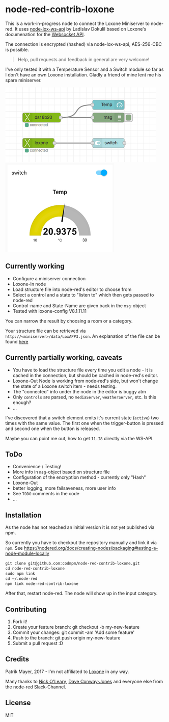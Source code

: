 node-red-contrib-loxone
=
This is a work-in-progress node to connect the Loxone Miniserver to
node-red. It uses [node-lox-ws-api](https://github.com/alladdin/node-lox-ws-api) 
by Ladislav Dokulil based on Loxone's documenation for the [Websocket API](https://www.loxone.com/dede/wp-content/uploads/sites/2/2016/08/loxone-communicating-with-the-miniserver.pdf).

The connection is encrypted (hashed) via node-lox-ws-api, AES-256-CBC is possible.

> Help, pull requests and feedback in general are very welcome!

I've only tested it with a Temperature Sensor and a Switch module so far as I don't 
have an own Loxone installation. Gladly a friend of mine lent me his spare miniserver.

![image of node-red editor](node-red-loxone-editor.png)
![image node-red dashboard](node-red-loxone-dashboard.png)

Currently working
-
* Configure a miniserver connection 
* Loxone-In node
* Load structure file into node-red's editor to choose from
* Select a control and a state to "listen to" which then gets passed to node-red
* Control-name and State-Name are given back in the `msg`-object
* Tested with loxone-config V8.1.11.11

You can narrow the result by choosing a room or a category. 

Your structure file can be retrieved via `http://<miniserver>/data/LoxAPP3.json`.
An explanation of the file can be found [here](https://www.loxone.com/dede/wp-content/uploads/sites/2/2016/08/loxone-structure-file.pdf)

Currently partially working, caveats
-
* You have to load the structure file every time you edit a node - It is cached in the 
connection, but should be cached in node-red's editor.
* Loxone-Out Node is working from node-red's side, but won't change the state of a Loxone switch item - needs testing.
* The "connected" info under the node in the editor is buggy atm
* Only `controls` are parsed, no `mediaServer`, `weatherServer`, etc. 
  Is this enough? 
* ...
  
I've discovered that a switch element emits it's current state (`active`) two times with the same value.
The first one when the trigger-button is pressed and second one when the button is released.

Maybe you can point me out, how to get `I1-I8` directly via the WS-API.

ToDo
-
* Convenience / Testing!
* More info in `msg`-object based on structure file
* Configuration of the encryption method - currently only "Hash"
* Loxone-Out
* better logging, more failsaveness, more user info
* See `TODO` comments in the code
* ...

Installation
-
As the node has not reached an initial version it is not yet published via npm.

So currently you have to checkout the repository manually and link it via `npm`. 
See https://nodered.org/docs/creating-nodes/packaging#testing-a-node-module-locally

    git clone git@github.com:codmpm/node-red-contrib-loxone.git
    cd node-red-contrib-loxone
    sudo npm link
    cd ~/.node-red
    npm link node-red-contrib-loxone
    
After that, restart node-red. The node will show up in the input category.

Contributing
-

1. Fork it!
2. Create your feature branch: git checkout -b my-new-feature
3. Commit your changes: git commit -am 'Add some feature'
4. Push to the branch: git push origin my-new-feature
5. Submit a pull request :D

Credits
-
Patrik Mayer, 2017 - I'm not affiliated to [Loxone](https://www.loxone.com/) in any way.

Many thanks to [Nick O'Leary](https://github.com/knolleary), [Dave Conway-Jones](https://github.com/dceejay/)
 and everyone else from the node-red Slack-Channel. 

License
-
MIT

